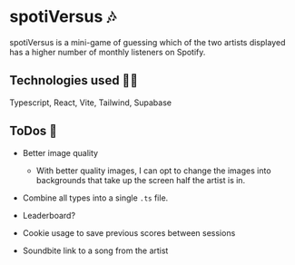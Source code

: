 # spotiVersus 🎶

spotiVersus is a mini-game of guessing which of the two artists displayed has a higher number of monthly listeners on Spotify.

## Technologies used 👨‍💻

Typescript, React, Vite, Tailwind, Supabase

## ToDos 📝

- Better image quality

  - With better quality images, I can opt to change the images into backgrounds that take up the screen half the artist is in.

- Combine all types into a single `.ts` file.

- Leaderboard?

- Cookie usage to save previous scores between sessions

- Soundbite link to a song from the artist
